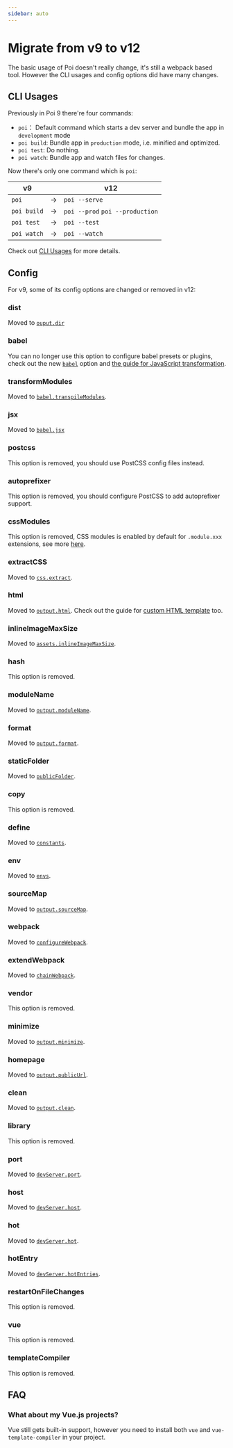 ```yaml
---
sidebar: auto
---
```


# Migrate from v9 to v12

The basic usage of Poi doesn't really change, it's still a webpack based tool. However the CLI usages and config options did have many changes.

## CLI Usages

Previously in Poi 9 there're four commands:

- `poi`： Default command which starts a dev server and bundle the app in `development` mode
- `poi build`: Bundle app in `production` mode, i.e. minified and optimized.
- `poi test`: Do nothing.
- `poi watch`: Bundle app and watch files for changes.

Now there's only one command which is `poi`:

| v9          |     | v12                             |
| ----------- | --- | ------------------------------- |
| `poi`       | →   | `poi --serve`                   |
| `poi build` | →   | `poi --prod` `poi --production` |
| `poi test`  | →   | `poi --test`                    |
| `poi watch` | →   | `poi --watch`                   |

Check out [CLI Usages](../guide/cli-usages.md) for more details.

## Config

For v9, some of its config options are changed or removed in v12:

### dist <Badge text="moved" type="warning" />

Moved to [`ouput.dir`](../config.md#output-dir)

### babel <Badge text="changed" type="warning" />

You can no longer use this option to configure babel presets or plugins, check out the new [`babel`](../config.md#babel) option and [the guide for JavaScript transformation](../guide/transforms.md#javascript).

### transformModules <Badge text="moved" type="warning" />

Moved to [`babel.transpileModules`](../config.md#babel-transpilemodules).

### jsx <Badge text="moved" type="warning" />

Moved to [`babel.jsx`](../config.md#babel-jsx)

### postcss <Badge text="removed" type="error" />

This option is removed, you should use PostCSS config files instead.

### autoprefixer <Badge text="removed" type="error" />

This option is removed, you should configure PostCSS to add autoprefixer support.

### cssModules <Badge text="removed" type="error" />

This option is removed, CSS modules is enabled by default for `.module.xxx` extensions, see more [here](../guide/adding-css-modules.md).

### extractCSS <Badge text="moved" type="warning" />

Moved to [`css.extract`](../config.md#css-extract).

### html <Badge text="moved" type="warning" />

Moved to [`output.html`](../config.md#html). Check out the guide for [custom HTML template](../guide/custom-html-template.md) too.

### inlineImageMaxSize <Badge text="moved" type="warning" />

Moved to [`assets.inlineImageMaxSize`](../config.md#assets-inlineimagemaxsize).

### hash <Badge text="removed" type="error" />

This option is removed.

### moduleName <Badge text="moved" type="warning" />

Moved to [`output.moduleName`](../config.md#output-modulename).

### format <Badge text="moved" type="warning" />

Moved to [`output.format`](../config.md#output-format).

### staticFolder <Badge text="moved" type="warning" />

Moved to [`publicFolder`](../config.md#publicfolder).

### copy <Badge text="removed" type="error" />

This option is removed.

### define <Badge text="moved" type="warning" />

Moved to [`constants`](../config.md#constants).

### env <Badge text="moved" type="warning" />

Moved to [`envs`](../config.md#envs).

### sourceMap <Badge text="moved" type="warning" />

Moved to [`output.sourceMap`](../config.md#output-sourcemap).

### webpack <Badge text="moved" type="warning" />

Moved to [`configureWebpack`](../config.md#configurewebpack).

### extendWebpack <Badge text="moved" type="warning" />

Moved to [`chainWebpack`](../config.md#chainwebpack).

### vendor <Badge text="removed" type="error" />

This option is removed.

### minimize <Badge text="moved" type="warning" />

Moved to [`output.minimize`](../config.md#output-minimize).

### homepage <Badge text="moved" type="warning" />

Moved to [`output.publicUrl`](../config.md#output-publicurl).

### clean <Badge text="moved" type="warning" />

Moved to [`output.clean`](../config.md#output-clean).

### library <Badge text="removed" type="error" />

This option is removed.

### port <Badge text="moved" type="warning" />

Moved to [`devServer.port`](../config.md#devserver-port).

### host <Badge text="moved" type="warning" />

Moved to [`devServer.host`](../config.md#devserver-host).

### hot <Badge text="moved" type="warning" />

Moved to [`devServer.hot`](../config.md#devserver-hot).

### hotEntry <Badge text="moved" type="warning" />

Moved to [`devServer.hotEntries`](../config.md#devserver-hotentries).

### restartOnFileChanges <Badge text="removed" type="error" />

This option is removed.

### vue <Badge text="removed" type="error" />

This option is removed.

### templateCompiler <Badge text="removed" type="error" />

This option is removed.


## FAQ

### What about my Vue.js projects?

Vue still gets built-in support, however you need to install both `vue` and `vue-template-compiler` in your project.